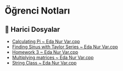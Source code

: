 # Öğrenci Notları


<!--Index-->

## 📂 Harici Dosyalar

- [Calculating Pi ~ Eda Nur Var.cpp](./Calculating%20Pi%20~%20Eda%20Nur%20Var.cpp)
- [Finding Sinus with Taylor Series ~ Eda Nur Var.cpp](./Finding%20Sinus%20with%20Taylor%20Series%20~%20Eda%20Nur%20Var.cpp)
- [Homework 3 ~ Eda Nur Var.cpp](./Homework%203%20~%20Eda%20Nur%20Var.cpp)
- [Multiplying matrices ~ Eda Nur Var.cpp](./Multiplying%20matrices%20~%20Eda%20Nur%20Var.cpp)
- [String Class ~ Eda Nur Var.cpp](./String%20Class%20~%20Eda%20Nur%20Var.cpp)


<!--Index-->

